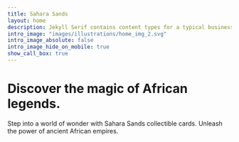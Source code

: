 ```yaml
---
title: Sahara Sands
layout: home
description: Jekyll Serif contains content types for a typical business website. The theme is fully responsive, blazing fast and artfully illustrated.
intro_image: "images/illustrations/home_img_2.svg"
intro_image_absolute: false
intro_image_hide_on_mobile: true
show_call_box: true
---
```


# Discover the magic of African legends.

Step into a world of wonder with Sahara Sands collectible cards. Unleash the power of ancient African empires.